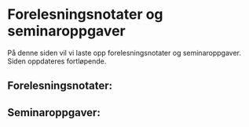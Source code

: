# Forelesningsnotater og seminaroppgaver
På denne siden vil vi laste opp forelesningsnotater og seminaroppgaver. Siden oppdateres fortløpende.

## Forelesningsnotater:

## Seminaroppgaver:

